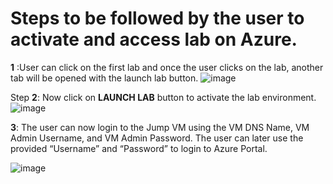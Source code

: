 # Steps to be followed by the user to activate and access lab on Azure.

**1**	:User can click on the first lab and once the user clicks on the lab, another tab will be opened with the launch lab button. 
![image](https://user-images.githubusercontent.com/85232046/159861300-b45497c2-6de8-40ef-98b7-40ef3b6bff49.png)

Step **2**: Now click on **LAUNCH LAB** button to activate the lab environment.
![image](https://user-images.githubusercontent.com/85232046/159861123-7f2ee9c3-add5-4439-a903-1c6a2408e201.png)
 
**3**:	The user can now login to the Jump VM using the VM DNS Name, VM Admin Username, and VM Admin Password. The user can later use the provided “Username” and “Password” to login to Azure Portal.

![image](https://user-images.githubusercontent.com/85232046/159860686-25ad1ac3-3678-44ce-bc99-70dcbe07b3a8.png)
